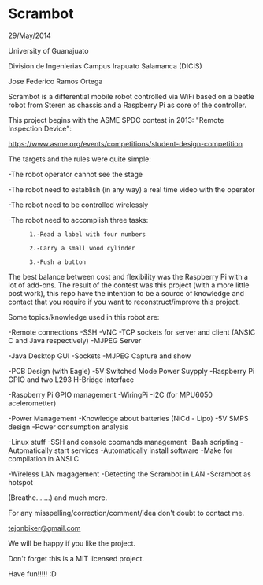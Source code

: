 Scrambot
========

29/May/2014

University of Guanajuato

Division de Ingenierias Campus Irapuato Salamanca (DICIS)

Jose Federico Ramos Ortega

Scrambot is a differential mobile robot controlled via WiFi based
on a beetle robot from Steren as chassis and a Raspberry Pi as core of the controller.

This project begins with the ASME SPDC contest in 2013: "Remote Inspection Device":

https://www.asme.org/events/competitions/student-design-competition

The targets and the rules were quite simple:

  -The robot operator cannot see the stage
  
  -The robot need to establish (in any way) a real time video with the operator
  
  -The robot need to be controlled wirelessly
  
  -The robot need to accomplish three tasks:
  
          1.-Read a label with four numbers
          
          2.-Carry a small wood cylinder
          
          3.-Push a button 
          
The best balance between cost and flexibility was the Raspberry Pi with a lot of add-ons.
The result of the contest was this project (with a more little post work), this repo have the intention
to be a source of knowledge and contact that you require if you want to reconstruct/improve this project. 

Some topics/knowledge used in this robot are:

-Remote connections
  -SSH
  -VNC
  -TCP sockets for server and client (ANSIC C and Java respectively)
  -MJPEG Server
  
-Java Desktop GUI
  -Sockets
  -MJPEG Capture and show
  
-PCB Design (with Eagle)
  -5V Switched Mode Power Suypply
  -Raspberry Pi GPIO and two L293 H-Bridge interface
  
-Raspberry Pi GPIO management
  -WiringPi
  -I2C (for MPU6050 acelerometter)
  
-Power Management 
  -Knowledge about batteries (NiCd - Lipo)
  -5V SMPS design
  -Power consumption analysis
  
-Linux stuff
  -SSH and console coomands management
  -Bash scripting
      -Automatically start services
      -Automatically install software
  -Make for compilation in ANSI C
  
-Wireless LAN magagement
  -Detecting the Scrambot in LAN
  -Scrambot as hotspot
  
(Breathe.......) and much more.

For any misspelling/correction/comment/idea don't doubt to contact me.

tejonbiker@gmail.com


We will be happy if you like the project. 

Don't forget this is a MIT licensed project.

Have fun!!!!! :D


  
